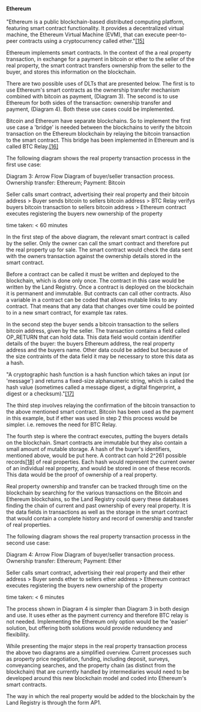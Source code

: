 #### Ethereum

 "Ethereum is a public blockchain-based distributed computing platform, featuring smart contract functionality. It provides a decentralized virtual machine, the Ethereum Virtual Machine (EVM), that can execute peer-to-peer contracts using a cryptocurrency called ether."[[15]](14-references.md)

 Ethereum implements smart contracts. In the context of the a real property transaction, in exchange for a payment in bitcoin or ether to the seller of the real property, the smart contract transfers ownership from the seller to the buyer, and stores this information on the blockchain.

 There are two possible uses of DLTs that are presented below. The first is to use Ethereum's smart contracts as the ownership transfer mechanism combined with bitcoin as payment, (Diagram 3). The second is to use Ethereum for both sides of the transaction: ownership transfer and payment, (Diagram 4). Both these use cases could be implemented.

 Bitcoin and Ethereum have separate blockchains. So to implement the first use case a 'bridge' is needed between the blockchains to verify the bitcoin transaction on the Ethereum blockchain by relaying the bitcoin transaction to the smart contract. This bridge has been implemented in Ethereum and is called BTC Relay.[[16]](14-references.md)

 The following diagram shows the real property transaction processs in the first use case:

  Diagram 3: Arrow Flow Diagram of buyer/seller transaction process. Ownership transfer: Ethereum; Payment: Bitcoin

   Seller calls smart contract, advertising their real property and their bitcoin address >
   Buyer sends bitcoin to sellers bitcoin address >
   BTC Relay verifys buyers bitcoin transaction to sellers bitcoin address >
   Ethereum contract executes registering the buyers new ownership of the property  
   
   time taken: < 60 minutes   

 In the first step of the above diagram, the relevant smart contract is called by the seller. Only the owner can call the smart contract and therefore put the real property up for sale. The smart contract would check the data sent with the owners transaction against the ownership details stored in the smart contract.

 Before a contract can be called it must be written and deployed to the blockchain, which is done only once. The contract in this case would be written by the Land Registry. Once a contract is deployed on the blockchain it is permanent and immutable. But contracts can call other contracts. Also a variable in a contract can be coded that allows mutable links to any contract. That means that any data that changes over time could be pointed to in a new smart contract, for example tax rates.

 In the second step the buyer sends a bitcoin transaction to the sellers bitcoin address, given by the seller. The transaction contains a field called OP\_RETURN that can hold data. This data field would contain identifier details of the buyer: the buyers Ethereum address, the real property address and the buyers name. Other data could be added but because of the size contraints of the data field it may be necessary to store this data as a hash.

 "A cryptographic hash function is a hash function which takes an input (or 'message') and returns a fixed-size alphanumeric string, which is called the hash value (sometimes called a message digest, a digital fingerprint, a digest or a checksum)."[[17]](14-references.md)

 The third step involves relaying the confirmation of the bitcoin transaction to the above mentioned smart contract. Bitcoin has been used as the payment in this example, but if ether was used in step 2 this process would be simpler. i.e. removes the need for BTC Relay.

 The fourth step is where the contract executes, putting the buyers details on the blockchain. Smart contracts are immutable but they also contain a small amount of mutable storage. A hash of the buyer's identifiers, mentioned above, would be put here. A contract can hold 2^261 possible records[[18]](14-references.md) of real properties. Each hash would represent the current owner of an individual real property, and would be stored in one of these records. This data would be the proof of ownership of a real property.

 Real property ownership and transfer can be tracked through time on the blockchain by searching for the various transactions on the Bitcoin and Ethereum blockchains, so the Land Registry could query these databases finding the chain of current and past ownership of every real property. It is the data fields in transactions as well as the storage in the smart contract that would contain a complete history and record of ownership and transfer of real properties.

 The following diagram shows the real property transaction processs in the second use case:

  Diagram 4: Arrow Flow Diagram of buyer/seller transaction process. Ownership transfer: Ethereum; Payment: Ether

   Seller calls smart contract, advertising their real property and their ether address >
   Buyer sends ether to sellers ether address >
   Ethereum contract executes registering the buyers new ownership of the property  
   
   time taken: < 6 minutes   
   
 The process shown in Diagram 4 is simpler than Diagram 3 in both design and use. It uses ether as the payment currency and therefore BTC relay is not needed. Implementing the Ethereum only option would be the 'easier' solution, but offering both solutions would provide redundency and flexibility.

 While presenting the major steps in the real property transaction process the above two diagrams are a simplified overview. Current processes such as property price negotiation, funding, including deposit, surveys, conveyancing searches, and the property chain (as distinct from the blockchain) that are currently handled by intermediaries would need to be developed around this new blockchain model and coded into Ethereum's smart contracts.

 The way in which the real property would be added to the blockchain by the Land Registry is through the form AP1.

 